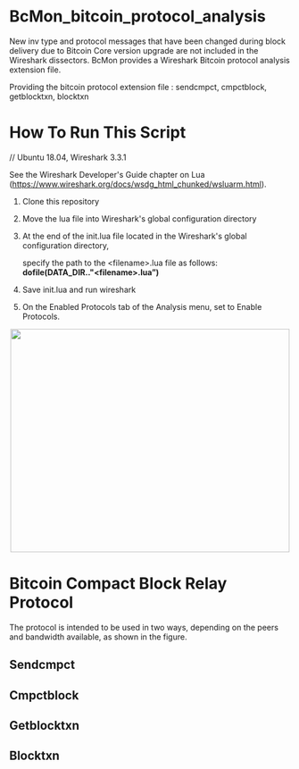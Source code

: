 # BcMon_bitcoin_protocol_analysis
New inv type and protocol messages that have been changed during block delivery due to Bitcoin Core version upgrade are not included in the Wireshark dissectors.
BcMon provides a Wireshark Bitcoin protocol analysis extension file.


Providing the bitcoin protocol extension file
: sendcmpct, cmpctblock, getblocktxn, blocktxn


# How To Run This Script
// Ubuntu 18.04, Wireshark 3.3.1


See the Wireshark Developer's Guide chapter on Lua
(https://www.wireshark.org/docs/wsdg_html_chunked/wsluarm.html).


1. Clone this repository 
2. Move the lua file into Wireshark's global configuration directory
3. At the end of the init.lua file located in the Wireshark's global configuration directory, 


   specify the path to the \<filename>.lua file as follows: **dofile(DATA_DIR.."\<filename>.lua”)**
4. Save init.lua and run wireshark
5. On the Enabled Protocols tab of the Analysis menu, set to Enable Protocols.





<center><img src="https://user-images.githubusercontent.com/57450244/121110786-d31c9b80-c848-11eb-9506-bfc5de5055b5.gif" width="500" height="400"></center>







# Bitcoin Compact Block Relay Protocol

The protocol is intended to be used in two ways, depending on the peers and bandwidth available, as shown in the figure.

Sendcmpct
---------


Cmpctblock
----------


Getblocktxn
----------


Blocktxn 
--------

